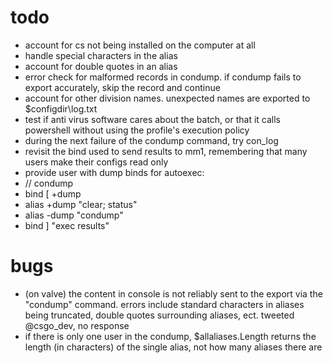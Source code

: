 # todo
* account for cs not being installed on the computer at all
* handle special characters in the alias
* account for double quotes in an alias
* error check for malformed records in condump. if condump fails to export accurately, skip the record and continue
* account for other division names. unexpected names are exported to $configdir\log.txt
* test if anti virus software cares about the batch, or that it calls powershell without using the profile's execution policy
* during the next failure of the condump command, try con_log <filename>
* revisit the bind used to send results to mm1, remembering that many users make their configs read only
* provide user with dump binds for autoexec:
 * // condump
 * bind [ +dump
 * alias +dump "clear; status"
 * alias -dump "condump"
 * bind ] "exec results"

# bugs
* (on valve) the content in console is not reliably sent to the export via the "condump" command. errors include standard characters in aliases being truncated, double quotes surrounding aliases, ect. tweeted @csgo_dev, no response
* if there is only one user in the condump, $allaliases.Length returns the length (in characters) of the single alias, not how many aliases there are



